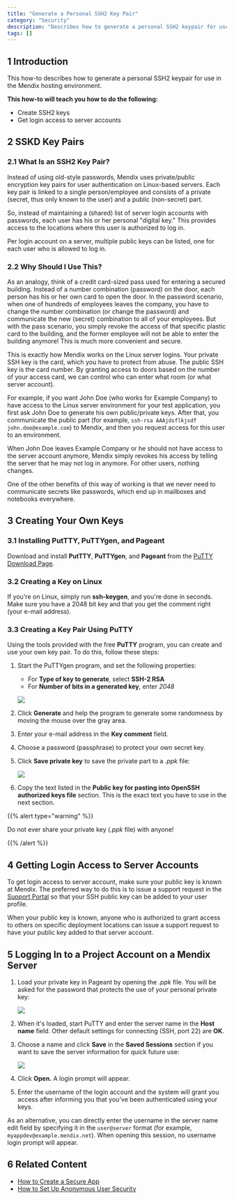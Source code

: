 ```yaml
---
title: "Generate a Personal SSH2 Key Pair"
category: "Security"
description: "Describes how to generate a personal SSH2 keypair for use in the Mendix hosting environment."
tags: []
---
```

## 1 Introduction

This how-to describes how to generate a personal SSH2 keypair for use in the Mendix hosting environment.

**This how-to will teach you how to do the following:**

* Create SSH2 keys
* Get login access to server accounts

## 2 SSKD Key Pairs

### 2.1 What Is an SSH2 Key Pair?

Instead of using old-style passwords, Mendix uses private/public encryption key pairs for user authentication on Linux-based servers. Each key pair is linked to a single person/employee and consists of a private (secret, thus only known to the user) and a public (non-secret) part.

So, instead of maintaining a (shared) list of server login accounts with passwords, each user has his or her personal "digital key." This provides access to the locations where this user is authorized to log in.

Per login account on a server, multiple public keys can be listed, one for each user who is allowed to log in.

### 2.2 Why Should I Use This?

As an analogy, think of a credit card-sized pass used for entering a secured building. Instead of a number combination (password) on the door, each person has his or her own card to open the door. In the password scenario, when one of hundreds of employees leaves the company, you have to change the number combination (or change the password) and communicate the new (secret) combination to all of your employees. But with the pass scenario, you simply revoke the access of that specific plastic card to the building, and the former employee will not be able to enter the building anymore! This is much more convenient and secure.

This is exactly how Mendix works on the Linux server logins. Your private SSH key is the card, which you have to protect from abuse. The public SSH key is the card number. By granting access to doors based on the number of your access card, we can control who can enter what room (or what server account).

For example, if you want John Doe (who works for Example Company) to have access to the Linux server environment for your test application, you first ask John Doe to generate his own public/private keys. After that, you communicate the public part (for example, `ssh-rsa AAAjdsflkjsdf john.doe@example.com`) to Mendix, and then you request access for this user to an environment.

When John Doe leaves Example Company or he should not have access to the server account anymore, Mendix simply revokes his access by telling the server that he may not log in anymore. For other users, nothing changes.

One of the other benefits of this way of working is that we never need to communicate secrets like passwords, which end up in mailboxes and notebooks everywhere.

## 3 Creating Your Own Keys

### 3.1 Installing PutTTY, PuTTYgen, and Pageant

Download and install **PutTTY**, **PuTTYgen**, and **Pageant** from the [PuTTY Download Page](http://www.chiark.greenend.org.uk/~sgtatham/putty/download.html).

### 3.2 Creating a Key on Linux

If you're on Linux, simply run **ssh-keygen**, and you're done in seconds. Make sure you have a 2048 bit key and that you get the comment right (your e-mail address).

### 3.3 Creating a Key Pair Using PuTTY

Using the tools provided with the free **PuTTY** program, you can create and use your own key pair. To do this, follow these steps:

1. Start the PuTTYgen program, and set the following properties:

    * For **Type of key to generate**, select **SSH-2 RSA**
    * For **Number of bits in a generated key**, enter *2048*

    ![](attachments/18448714/18581513.png)

2. Click **Generate** and help the program to generate some randomness by moving the mouse over the gray area.
3. Enter your e-mail address in the **Key comment** field.
4. Choose a password (passphrase) to protect your own secret key.
5. Click **Save private key** to save the private part to a *.ppk* file:

    ![](attachments/18448714/18581512.png)

6. Copy the text listed in the **Public key for pasting into OpenSSH authorized keys file** section. This is the exact text you have to use in the next section.

{{% alert type="warning" %}}

Do not ever share your private key (*.ppk* file) with anyone!

{{% /alert %}}

## 4 Getting Login Access to Server Accounts

To get login access to server account, make sure your public key is known at Mendix. The preferred way to do this is to issue a support request in the [Support Portal](https://support.mendix.com/hc/en-us) so that your SSH public key can be added to your user profile.

When your public key is known, anyone who is authorized to grant access to others on specific deployment locations can issue a support request to have your public key added to that server account.

## 5 Logging In to a Project Account on a Mendix Server

1. Load your private key in Pageant by opening the *.ppk* file. You will be asked for the password that protects the use of your personal private key:

    ![](attachments/18448714/18581511.png)

2. When it's loaded, start PuTTY and enter the server name in the **Host name** field. Other default settings for connecting (SSH, port 22) are **OK**.
3. Choose a name and click **Save** in the **Saved Sessions** section if you want to save the server information for quick future use:

    ![](attachments/18448714/18581510.png)

4. Click **Open.** A login prompt will appear.
5. Enter the username of the login account and the system will grant you access after informing you that you've been authenticated using your keys.

As an alternative, you can directly enter the username in the server name edit field by specifying it in the `user@server` format (for example, `myappdev@example.mendix.net`). When opening this session, no username login prompt will appear.

## 6 Related Content

* [How to Create a Secure App](create-a-secure-app)
* [How to Set Up Anonymous User Security](set-up-anonymous-user-security)
